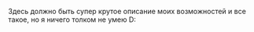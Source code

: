 Здесь должно быть супер крутое описание моих возможностей и все такое, но я ничего толком не умею D:
